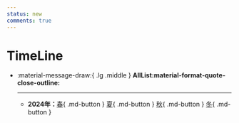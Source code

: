 ```yaml
---
status: new
comments: true
---
```


# TimeLine






<div class="grid cards" markdown>

-   :material-message-draw:{ .lg .middle } __AllList:material-format-quote-close-outline:__

    ---
    - **2024年：**[春](./24-1.md){ .md-button } [夏](./24-2.md){ .md-button } [秋](./24-3.md){ .md-button } [冬](./24-4.md){ .md-button }

</div>